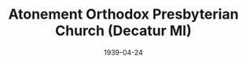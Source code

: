 ---
date: &id001 1939-04-24
end_date: null
location:
  address: null
  city: Decatur
  state: MI
minister:
- end: 1996-01-01
  name: Timothy Bero
  start: 1994-01-01
  type: pastor
- end: null
  name: Dale Collison
  start: 1996-01-01
  type: pastor
ministers:
- Timothy Bero
- Dale Collison
name: Atonement Orthodox Presbyterian Church
names:
- end: 1941-04-22
  name: Atonement Orthodox Presbyterian Church
  start: 1939-04-24
- end: 1996-10-01
  name: New Hope Community OPC
  start: 1994-07-02
origination_date: *id001
raw_data: "MI Decatur\nAtonement Orthodox Presbyterian Church (April 24, 1939\u2013\
  April 22, 1941)\nNew Hope Community OPC (July 2, 1994\u2013October 1996)\nPastors:\
  \ Timothy Bero, 1994\u201396\nDale Collison, 1996"
received_from: MISSING
states:
- MI
status:
  active: false
  end_date: 1996-10-01
  reason: null
  received_from: null
  withdrawal_to: null
title: Atonement Orthodox Presbyterian Church (Decatur MI)

---